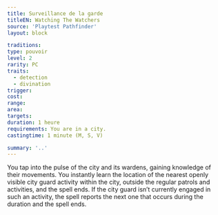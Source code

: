 ```yaml
---
title: Surveillance de la garde
titleEN: Watching The Watchers
source: 'Playtest Pathfinder'
layout: block

traditions:
type: pouvoir
level: 2
rarity: PC
traits:
  - detection
  - divination
trigger: 
cost: 
range: 
area: 
targets: 
duration: 1 heure
requirements: You are in a city.
castingtime: 1 minute (M, S, V)

summary: '..'
---
```

You tap into the pulse of the city and its wardens, gaining knowledge of their movements. You instantly learn the location of the nearest openly visible city guard activity within the city, outside the regular patrols and activities, and the spell ends. If the city guard isn’t currently engaged in such an activity, the spell reports the next one that occurs during the duration and the spell ends.